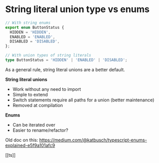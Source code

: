 # String literal union type vs enums

```ts
// With string enums
export enum ButtonStatus {
  HIDDEN = 'HIDDEN',
  ENABLED = 'ENABLED',
  DISABLED = 'DISABLED',
};

// With union types of string literals
type ButtonStatus = 'HIDDEN' | 'ENABLED' | 'DISABLED';
```

As a general rule, string literal unions are a better default.

**String literal unions**
- Work without any need to import
- Simple to extend
- Switch statements require all paths for a union (better maintenance)
- Removed at compilation

**Enums**
- Can be iterated over
- Easier to rename/refactor?


Old doc on this: https://medium.com/@katbusch/typescript-enums-explained-e5f9a101afc9

[[ts]]